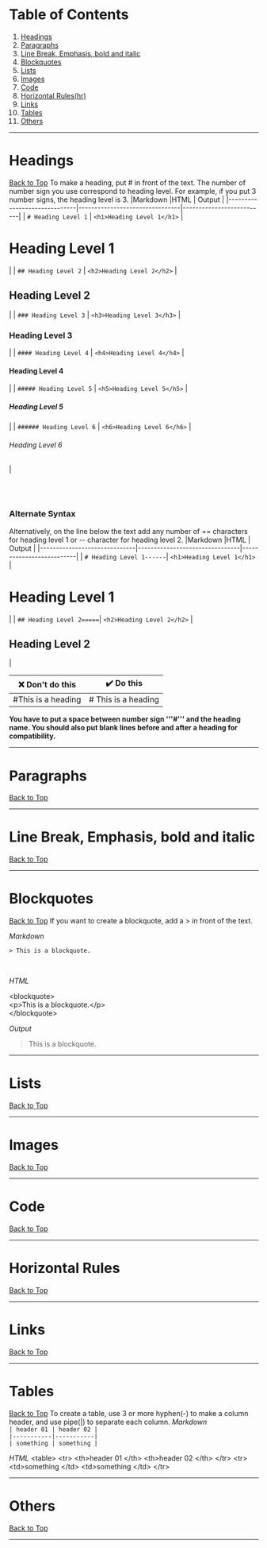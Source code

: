 # Table of Contents <a id="top"></a>
1. [Headings](#headings)
2. [Paragraphs](#paragraphs)
3. [Line Break, Emphasis, bold and italic](#LbEBI)
4. [Blockquotes](#blockquotes)
5. [Lists](#lists)
6. [Images](#images)
7. [Code](#code)
8. [Horizontal Rules(hr)](#hr)
9. [Links](#links)
10. [Tables](#tables)
11. [Others](#others)

*****

# Headings <a id="headings"></a>
[Back to Top](#top)
To make a heading, put # in front of the text. The number of number sign you use correspond to heading level. For example, if you put 3 number signs, the heading level is 3.
|Markdown                      |HTML                            | Output                   |
|------------------------------|--------------------------------|--------------------------|
| ```# Heading Level 1```      | ```<h1>Heading Level 1</h1>``` | <h1>Heading Level 1</h1> |
| ```## Heading Level 2```     | ```<h2>Heading Level 2</h2>``` | <h2>Heading Level 2</h2> |
| ```### Heading Level 3```    | ```<h3>Heading Level 3</h3>``` | <h3>Heading Level 3</h3> |
| ```#### Heading Level 4```   | ```<h4>Heading Level 4</h4>``` | <h4>Heading Level 4</h4> |
| ```##### Heading Level 5```  | ```<h5>Heading Level 5</h5>``` | <h5>Heading Level 5</h5> | 
| ```###### Heading Level 6``` | ```<h6>Heading Level 6</h6>``` | <h6>Heading Level 6</h6> |

<br><br>

### Alternate Syntax
Alternatively, on the line below the text add any number of == characters for heading level 1 or -- character for heading level 2.
|Markdown                      |HTML                            | Output                   |
|------------------------------|--------------------------------|--------------------------|
| ```# Heading Level 1------```| ```<h1>Heading Level 1</h1>``` | <h1>Heading Level 1</h1> |
| ```## Heading Level 2=====```| ```<h2>Heading Level 2</h2>``` | <h2>Heading Level 2</h2> |


| :x: Don't do this        | :heavy_check_mark: Do this|
|--------------------------|---------------------------|
|    #This is a heading    | # This is a heading       |

**You have to put a space between number sign '''#''' and the heading name. You should also put blank lines before and after a heading for compatibility.**

*****

# Paragraphs <a id="paragraphs"></a>
[Back to Top](#top)

*****

# Line Break, Emphasis, bold and italic <a id="LbEBI"></a>
[Back to Top](#top)

*****

# Blockquotes <a id="Blockquotes"></a>
[Back to Top](#top)
If you want to create a blockquote, add a > in front of the text.

*Markdown*

`> This is a blockquote.`

<br>

*HTML*

&lt;blockquote&gt;<br>
   &lt;p&gt;This is a blockquote.&lt;/p&gt;<br>
&lt;/blockquote&gt;
<br>

*Output*
  > This is a blockquote.
*****

# Lists <a id="lists"></a>
[Back to Top](#top)

*****

# Images <a id="images"></a>
[Back to Top](#top)
*****

# Code <a id="code"></a>
[Back to Top](#top)

*****

# Horizontal Rules <a id="hr"></a>
[Back to Top](#top)

*****

# Links <a id="links"></a>
[Back to Top](#top)

*****

# Tables <a id="tables"></a>
[Back to Top](#top)
To create a table, use 3 or more hyphen(-) to make a column header, and use pipe(|) to separate each column.
*Markdown* <br>
`| header 01 | header 02 |`<br>
`|-----------|-----------|`<br>
`| something | something |`<br>

*HTML*
&lt;table&gt;
    &lt;tr&gt;
        &lt;th&gt;header 01
        &lt;/th&gt;
        &lt;th&gt;header 02
        &lt;/th&gt;
    &lt;/tr&gt;
    &lt;tr&gt;
        &lt;td&gt;something
        &lt;/td&gt;
        &lt;td&gt;something
        &lt;/td&gt;
    &lt;/tr&gt;

*****

# Others <a id="others"></a>
[Back to Top](#top)

*****
